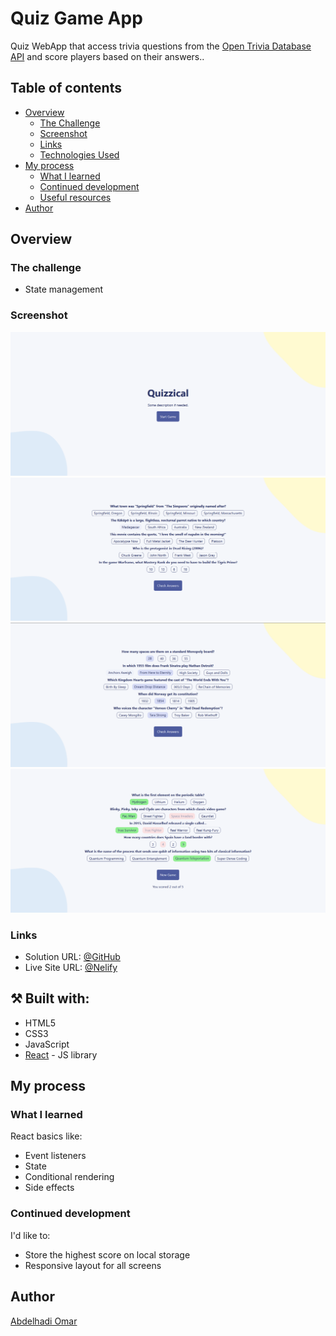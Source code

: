 # Quiz Game App

Quiz WebApp that access trivia questions from the [Open Trivia Database API](https://opentdb.com/) and score players based on their answers..
## Table of contents

- [Overview](#overview)
  - [The Challenge](#The-Challenge)
  - [Screenshot](#screenshot)
  - [Links](#links)
  - [Technologies Used](#built-with)
- [My process](#my-process)
  - [What I learned](#what-i-learned)
  - [Continued development](#continued-development)
  - [Useful resources](#useful-resources)
- [Author](#author)

## Overview

### The challenge

- State management 

### Screenshot

![screenshot](/public/assets/screenshots/screenshot-01.png)
![screenshot](/public/assets/screenshots/screenshot-02.png)
![screenshot](/public/assets/screenshots/screenshot-03.png)
![screenshot](/public/assets/screenshots/screenshot-04.png)

### Links

- Solution URL: [@GitHub](https://github.com/Abd-Elhadi/Quiz-Game-App)
- Live Site URL: [@Nelify](https://quiz-app-aom.netlify.app/)

## ⚒️ Built with:
- HTML5
- CSS3
- JavaScript
- [React](https://reactjs.org/) - JS library

## My process

### What I learned

React basics like:

- Event listeners
- State
- Conditional rendering
- Side effects

### Continued development

I'd like to:

- Store the highest score on local storage
- Responsive layout for all screens

## Author
[Abdelhadi Omar](mailto:abdelhadioumar@gmail.com?subject=[GitHub]%20Quiz%20App)